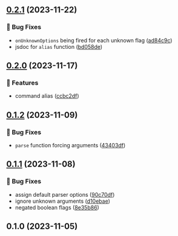 

## [0.2.1](https://github.com/mrozio13pl/clittle/compare/v0.2.0...v0.2.1) (2023-11-22)


### 🐞 Bug Fixes

* `onUnknownOptions` being fired for each unknown flag ([ad84c9c](https://github.com/mrozio13pl/clittle/commit/ad84c9c4cfdaa2356a5b12a2feb563c88cc0eaab))
* jsdoc for `alias` function ([bd058de](https://github.com/mrozio13pl/clittle/commit/bd058deb03077af698eb49a580acd18896bae78f))

## [0.2.0](https://github.com/mrozio13pl/clittle/compare/v0.1.2...v0.2.0) (2023-11-17)


### 🌟 Features

* command alias ([ccbc2df](https://github.com/mrozio13pl/clittle/commit/ccbc2dfcc12a56ba45b9140224a7519a16728c93))

## [0.1.2](https://github.com/mrozio13pl/clittle/compare/v0.1.1...v0.1.2) (2023-11-09)


### 🐞 Bug Fixes

* `parse` function forcing arguments ([43403df](https://github.com/mrozio13pl/clittle/commit/43403df23f5204fa9436c83a6025959c90240e48))

## [0.1.1](https://github.com/mrozio13pl/clittle/compare/v0.1.0...v0.1.1) (2023-11-08)


### 🐞 Bug Fixes

* assign default parser options ([90c70df](https://github.com/mrozio13pl/clittle/commit/90c70dfca71c6df294b858e5aa8716e03dde5579))
* ignore unknown arguments ([d10ebae](https://github.com/mrozio13pl/clittle/commit/d10ebae19b9513431235b839ace9bc1313a0eca3))
* negated boolean flags ([8e35b86](https://github.com/mrozio13pl/clittle/commit/8e35b8699eb919d3bee8edc6cad5786a0add824b))

## 0.1.0 (2023-11-05)
